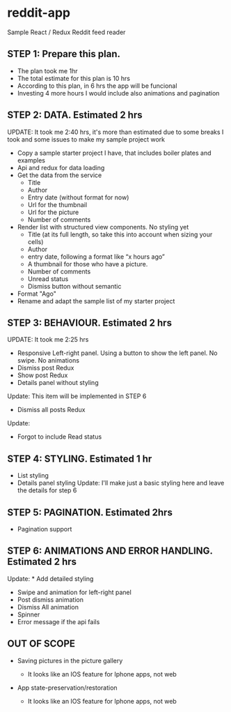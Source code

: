 # reddit-app
Sample React / Redux Reddit feed reader


## STEP 1: Prepare this plan. 

  - The plan took me 1hr
  - The total estimate for this plan is 10 hrs
  - According to this plan, in 6 hrs the app will be funcional
  - Investing 4 more hours I would include also animations and pagination

## STEP 2: DATA. Estimated 2 hrs

UPDATE: It took me 2:40 hrs, it's more than estimated due to some breaks I took and some issues to make my sample project work

* Copy a sample starter project I have, that includes boiler plates and examples
* Api and redux for data loading
* Get the data from the service
  - Title
  - Author
  - Entry date (without format for now)
  - Url for the thumbnail
  - Url for the picture
  - Number of comments
* Render list with structured view components. No styling yet
  - Title (at its full length, so take this into account when sizing your cells)
  - Author
  - entry date, following a format like “x hours ago” 
  - A thumbnail for those who have a picture.
  - Number of comments
  - Unread status
  - Dismiss button without semantic
* Format "Ago"
* Rename and adapt the sample list of my starter project

## STEP 3: BEHAVIOUR. Estimated 2 hrs
UPDATE: It took me 2:25 hrs

* Responsive Left-right panel. Using a button to show the left panel. No swipe. No animations
* Dismiss post Redux
* Show post Redux
* Details panel without styling

Update: This item will be implemented in STEP 6
* Dismiss all posts Redux

 Update:
 * Forgot to include Read status

## STEP 4: STYLING. Estimated 1 hr

* List styling
* Details panel styling
Update: I'll make just a basic styling here and leave the details for step 6

## STEP 5: PAGINATION. Estimated 2hrs

* Pagination support

## STEP 6: ANIMATIONS AND ERROR HANDLING. Estimated 2 hrs

Update: * Add detailed styling
* Swipe and animation for left-right panel
* Post dismiss animation
* Dismiss All animation
* Spinner
* Error message if the api fails

## OUT OF SCOPE

* Saving pictures in the picture gallery
  - It looks like an IOS feature for Iphone apps, not web

* App state-preservation/restoration
  - It looks like an IOS feature for Iphone apps, not web


